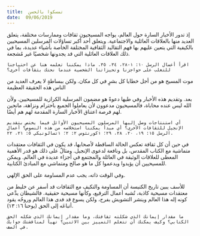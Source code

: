 ```yaml
---
title:  تمسكوا بالحسن
date:  09/06/2019
---
```


إذ تدور الأخبار السارة حول العالم، يواجه المسيحيون ثقافات وممارسات مختلفة، يتعلق العديد منها بالعلاقات العائلية والاجتماعية. ويتعلق أحد أكبر تساؤلات المرسلين المسيحيين بالكيفية التي يتعين عليهم بها فهم التقاليد الثقافية المختلفة الخاصة بأشياء عديدة، بما في ذلك العلاقات العائلية التي قد يجدونها شخصيًا غير مُشجعة.

`اقرأ أعمال الرسل ١٠: ١-٢٨، ٣٤، ٣٥. ماذا يمكننا تعلمه هنا عن احتياجنا للتغلب على حواجزنا وتحيزاتنا الشخصية عندما نحتك بثقافات أخرى؟`

موت المسيح هو من أجل خطايا كل بشرٍ في كل مكان. ولكن ببساطةٍ لا يعرف العديد من الناس هذه الحقيقة العظيمة

بعد. وتقديم هذه الأخبار وفي طيها دعوةً هو مضمون المرسلية الكرازية للمسيحيين. ولأن الله ليس عنده محاباة، فالمسيحيون مدعوون لأن يعاملوا الجميع باحترام ونزاهة، مانحين لهم فرصة اعتناق الأخبار السارة المقدمة لهم هم أيضًا.

`أي استنتاجات وصل إليها المرسلون المسيحيون الأوائل فيما يختص بتقديم الإنجيل للثقافات الأخرى؟ أي مبدأ يمكننا استخلاصه من هذه النصوص؟ أعمال الرسل ١٥: ١٩، ٢٠، ٢٨، ٢٩؛ ١كورنثوس ٢: ٢؛ ١تسالونيكي ٥: ٢١، ٢٢.`

في حين أن كل ثقافة تعكس الحالة الساقطة لأصحابها، قد يكون في الثقافات معتقدات متماشية مع الكتاب المقدس، بل ونافعة لدعوى الإنجيل. ومثالٌ على ذلك هو قدر الأهمية المعطى للعلاقات الوثيقة في العائلة والمجتمع في أجزاء عديدة في العالم. ويمكن للمسيحيين أن يؤيدوا ويدعموا كل ما هو صالح ومتماشي مع المبادئ الكتابية.

وفي الوقت ذاته، يجب عدم المساومة على الحق الإلهي.

للأسف يبين تاريخ الكنيسة أن المساومة والتكيف مع الثقافات قد أسفر عن خليط من معتقدات مسيحية كاذبة، تُشبه أعمال الترقيع، وكأنها مسيحية حقيقية. فالشيطان يدَّعي كونه إله هذا العالم وينشر التشويش بفرح، ولكن يسوع قد فدى هذا العالم وروحُه يقود أتباعَه إلى الحق (يوحنا ١٦: ١٣).

`ما مقدار إيمانك الذي شكلته ثقافتك، وما مقدار إيمانك الذي شكله الحق الكتابي؟ وكيف يمكنك أن تتعلم التمييز بين الاثنين؟ تهيأ لمناقشتك جوابك في الصف.`